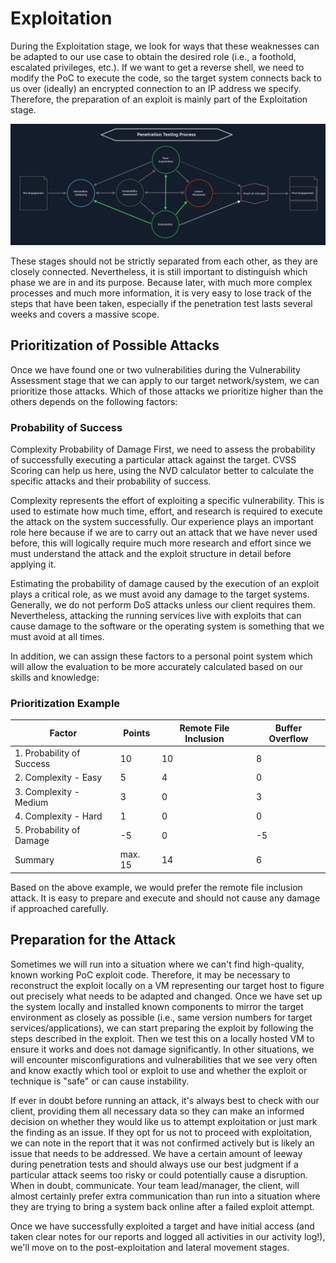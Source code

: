 # Exploitation

During the Exploitation stage, we look for ways that these weaknesses can be adapted to our use case to obtain the desired role (i.e., a foothold, escalated privileges, etc.). If we want to get a reverse shell, we need to modify the PoC to execute the code, so the target system connects back to us over (ideally) an encrypted connection to an IP address we specify. Therefore, the preparation of an exploit is mainly part of the Exploitation stage.

![alt text](/Images/image-132.png)

These stages should not be strictly separated from each other, as they are closely connected. Nevertheless, it is still important to distinguish which phase we are in and its purpose. Because later, with much more complex processes and much more information, it is very easy to lose track of the steps that have been taken, especially if the penetration test lasts several weeks and covers a massive scope.

## Prioritization of Possible Attacks

Once we have found one or two vulnerabilities during the Vulnerability Assessment stage that we can apply to our target network/system, we can prioritize those attacks. Which of those attacks we prioritize higher than the others depends on the following factors:

### Probability of Success

Complexity
Probability of Damage
First, we need to assess the probability of successfully executing a particular attack against the target. CVSS Scoring can help us here, using the NVD calculator better to calculate the specific attacks and their probability of success.

Complexity represents the effort of exploiting a specific vulnerability. This is used to estimate how much time, effort, and research is required to execute the attack on the system successfully. Our experience plays an important role here because if we are to carry out an attack that we have never used before, this will logically require much more research and effort since we must understand the attack and the exploit structure in detail before applying it.

Estimating the probability of damage caused by the execution of an exploit plays a critical role, as we must avoid any damage to the target systems. Generally, we do not perform DoS attacks unless our client requires them. Nevertheless, attacking the running services live with exploits that can cause damage to the software or the operating system is something that we must avoid at all times.

In addition, we can assign these factors to a personal point system which will allow the evaluation to be more accurately calculated based on our skills and knowledge:

### Prioritization Example

| Factor                    | Points  | Remote File Inclusion | Buffer Overflow |
| ------------------------- | ------- | --------------------- | --------------- |
| 1. Probability of Success | 10      | 10                    | 8               |
| 2. Complexity - Easy      | 5       | 4                     | 0               |
| 3. Complexity - Medium    | 3       | 0                     | 3               |
| 4. Complexity - Hard      | 1       | 0                     | 0               |
| 5. Probability of Damage  | -5      | 0                     | -5              |
| Summary                   | max. 15 | 14                    | 6               |

Based on the above example, we would prefer the remote file inclusion attack. It is easy to prepare and execute and should not cause any damage if approached carefully.

## Preparation for the Attack

Sometimes we will run into a situation where we can't find high-quality, known working PoC exploit code. Therefore, it may be necessary to reconstruct the exploit locally on a VM representing our target host to figure out precisely what needs to be adapted and changed. Once we have set up the system locally and installed known components to mirror the target environment as closely as possible (i.e., same version numbers for target services/applications), we can start preparing the exploit by following the steps described in the exploit. Then we test this on a locally hosted VM to ensure it works and does not damage significantly. In other situations, we will encounter misconfigurations and vulnerabilities that we see very often and know exactly which tool or exploit to use and whether the exploit or technique is "safe" or can cause instability.

If ever in doubt before running an attack, it's always best to check with our client, providing them all necessary data so they can make an informed decision on whether they would like us to attempt exploitation or just mark the finding as an issue. If they opt for us not to proceed with exploitation, we can note in the report that it was not confirmed actively but is likely an issue that needs to be addressed. We have a certain amount of leeway during penetration tests and should always use our best judgment if a particular attack seems too risky or could potentially cause a disruption. When in doubt, communicate. Your team lead/manager, the client, will almost certainly prefer extra communication than run into a situation where they are trying to bring a system back online after a failed exploit attempt.

Once we have successfully exploited a target and have initial access (and taken clear notes for our reports and logged all activities in our activity log!), we'll move on to the post-exploitation and lateral movement stages.

```

```
